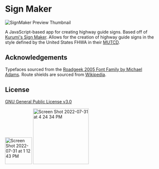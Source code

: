 # Sign Maker

![SignMaker Preview Thumbnail](https://repository-images.githubusercontent.com/203719668/9e0b3000-6151-11ea-8adb-d5824ff3f5e3)

A JavaScript-based app for creating highway guide signs. Based off of [Kurumi's Sign Maker](http://www.kurumi.com/roads/signmaker). Allows for the creation of highway guide signs in the style defined by the United States FHWA in their [MUTCD](https://mutcd.fhwa.dot.gov/kno_2009r1r2.htm).

## Acknowledgements

Typefaces sourced from the [Roadgeek 2005 Font Family by Michael Adams](https://n1en.org/roadgeek-fonts/).
Route shields are sourced from [Wikipedia](https://en.wikipedia.org/wiki/Numbered_highways_in_the_United_States).

## License

[GNU General Public License v3.0](https://www.gnu.org/licenses/gpl-3.0.txt)

<img width="88" alt="Screen Shot 2022-07-31 at 1 12 43 PM" src="https://user-images.githubusercontent.com/110296427/182043583-8cfea233-e81d-4ba0-bad1-52767d8864da.png">
<img width="183" alt="Screen Shot 2022-07-31 at 4 24 34 PM" src="https://user-images.githubusercontent.com/110296427/182049553-ec6e6464-5c85-4b5a-b4d0-f8f6f7b0e61f.png">
